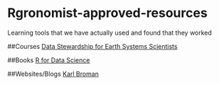 # Rgronomist-approved-resources
Learning tools that we have actually used and found that they worked

##Courses
[Data Stewardship for Earth Systems Scientists](http://agron590-isu.github.io/syllabus)

##Books
[R for Data Science](http://r4ds.had.co.nz/)

##Websites/Blogs
[Karl Broman](http://kbroman.org/pages/tutorials)






